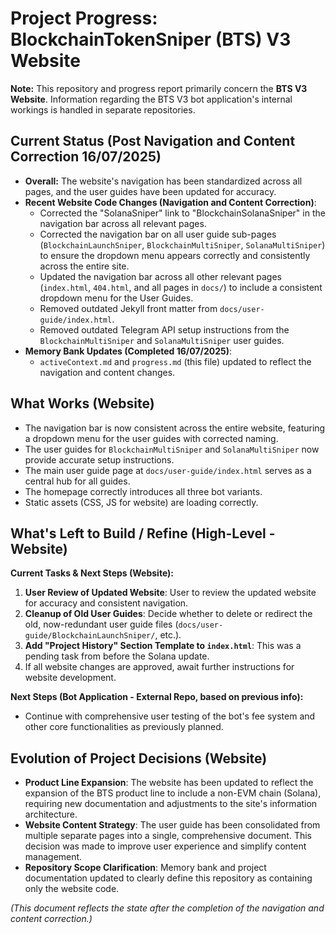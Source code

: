 # Project Progress: BlockchainTokenSniper (BTS) V3 Website

**Note:** This repository and progress report primarily concern the **BTS V3 Website**. Information regarding the BTS V3 bot application's internal workings is handled in separate repositories.

## Current Status (Post Navigation and Content Correction 16/07/2025)

*   **Overall:** The website's navigation has been standardized across all pages, and the user guides have been updated for accuracy.
*   **Recent Website Code Changes (Navigation and Content Correction)**:
    *   Corrected the "SolanaSniper" link to "BlockchainSolanaSniper" in the navigation bar across all relevant pages.
    *   Corrected the navigation bar on all user guide sub-pages (`BlockchainLaunchSniper`, `BlockchainMultiSniper`, `SolanaMultiSniper`) to ensure the dropdown menu appears correctly and consistently across the entire site.
    *   Updated the navigation bar across all other relevant pages (`index.html`, `404.html`, and all pages in `docs/`) to include a consistent dropdown menu for the User Guides.
    *   Removed outdated Jekyll front matter from `docs/user-guide/index.html`.
    *   Removed outdated Telegram API setup instructions from the `BlockchainMultiSniper` and `SolanaMultiSniper` user guides.
*   **Memory Bank Updates (Completed 16/07/2025)**:
    *   `activeContext.md` and `progress.md` (this file) updated to reflect the navigation and content changes.

## What Works (Website)

*   The navigation bar is now consistent across the entire website, featuring a dropdown menu for the user guides with corrected naming.
*   The user guides for `BlockchainMultiSniper` and `SolanaMultiSniper` now provide accurate setup instructions.
*   The main user guide page at `docs/user-guide/index.html` serves as a central hub for all guides.
*   The homepage correctly introduces all three bot variants.
*   Static assets (CSS, JS for website) are loading correctly.

## What's Left to Build / Refine (High-Level - Website)

**Current Tasks & Next Steps (Website):**
1.  **User Review of Updated Website**: User to review the updated website for accuracy and consistent navigation.
2.  **Cleanup of Old User Guides**: Decide whether to delete or redirect the old, now-redundant user guide files (`docs/user-guide/BlockchainLaunchSniper/`, etc.).
3.  **Add "Project History" Section Template to `index.html`**: This was a pending task from before the Solana update.
4.  If all website changes are approved, await further instructions for website development.

**Next Steps (Bot Application - External Repo, based on previous info):**
*   Continue with comprehensive user testing of the bot's fee system and other core functionalities as previously planned.

## Evolution of Project Decisions (Website)

*   **Product Line Expansion**: The website has been updated to reflect the expansion of the BTS product line to include a non-EVM chain (Solana), requiring new documentation and adjustments to the site's information architecture.
*   **Website Content Strategy**: The user guide has been consolidated from multiple separate pages into a single, comprehensive document. This decision was made to improve user experience and simplify content management.
*   **Repository Scope Clarification**: Memory bank and project documentation updated to clearly define this repository as containing only the website code.

*(This document reflects the state after the completion of the navigation and content correction.)*
